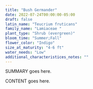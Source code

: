 ```yaml
---
title: "Bush Germander"
date: 2022-07-24T00:00:00-05:00
draft: false
latin_name: "Teucrium fruticans"
family_name: "Lamiaceae "
plant_type: "Shrub (evergreen)"
bloom_time: "Summer;Fall"
flower_color: "Indigo"
size_at_maturity: "4-6 ft"
water_needs: "Low"
additional_characteristices_notes: ""
---
```


SUMMARY goes here.

<!--more-->

CONTENT goes here.
